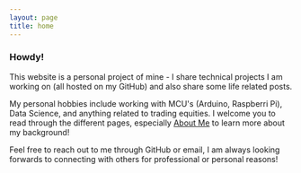 ```yaml
---
layout: page
title: home
---
```

### Howdy!
This website is a personal project of mine - I share technical projects I am working on (all hosted on my GitHub) and also share some life related posts.

My personal hobbies include working with MCU's (Arduino, Raspberri Pi), Data Science, and anything related to trading equities. I welcome you to read through the different pages, especially [About Me](./about.html) to learn more about my background!

Feel free to reach out to me through GitHub or email, I am always looking forwards to connecting with others for professional or personal reasons!
      